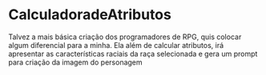 # CalculadoradeAtributos

Talvez a mais básica criação dos programadores de RPG, quis colocar algum diferencial para a minha. 
Ela além de calcular atributos, irá apresentar as características raciais da raça selecionada e gera um prompt 
para criação da imagem do personagem
